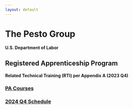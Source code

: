 ```yaml
---
layout: default
---
```

# The Pesto Group 

#### U.S. Department of Labor
## Registered Apprenticeship Program

#### Related Technical Training (RTI) per Appendix A (2023 Q4)

### [PA Courses ](pa_courses.md)

### [2024 Q4 Schedule](2024.q4.schedule.md)
